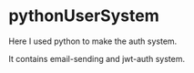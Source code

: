 # pythonUserSystem

Here I used python to make the auth system.

It contains email-sending and jwt-auth system.